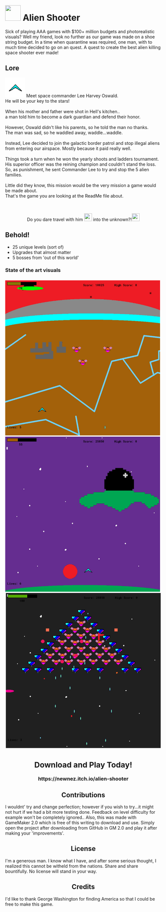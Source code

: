 <h1> <span><img src="https://media.giphy.com/media/ygwYWMzryjq2ka87QY/giphy.gif" height=50 width=50 /></span> Alien Shooter </h1>

Sick of playing AAA games with $100+ million budgets and photorealistic visuals?
Well my friend, look no further as our game was made on a shoe string budget.
In a time when quarantine was required, one man, with to much time decided to go on an quest.
A quest to create the best alien killing space shooter ever made!

<h2> Lore </h2>
<img src="./lhoShip.png" />
Meet space commander Lee Harvey Oswald.<br> 
He will be your key to the stars! <br><br>
When his mother and father were shot in Hell's kitchen..<br>
a man told him to become a dark guardian and defend their honor.<br><br>
However, Oswald didn't like his parents, so he told the man no thanks.<br>
The man was sad, so he waddled away, waddle...waddle.<br><br>
Instead, Lee decided to join the galactic border patrol and stop illegal aliens<br>
from entering our airspace. Mostly because it paid really well.<br><br>
Things took a turn when he won the yearly shoots and ladders tournament.<br>
His superior officer was the reining champion and couldn't stand the loss.<br>
So, as punishment, he sent Commander Lee to try and stop the 5 alien families.<br><br>
Little did they know, this mission would be the very mission a game would be made about.<br>
That's the game you are looking at the ReadMe file about.
<br><br><br>
<p align="center">Do you dare travel with him <span><img src="https://media.giphy.com/media/XneUfdFe2bdCzDqz6P/giphy.gif" height=25 width=25/></span> into the unknown?!<span><img src="https://media.giphy.com/media/XneUfdFe2bdCzDqz6P/giphy.gif" height=25 width=25/></span></p>

<h2> Behold! </h2>

  - 25 unique levels (sort of)
  - Upgrades that almost matter
  - 5 bosses from 'out of this world'
  

<h3> State of the art visuals <h3>

<img src="./WarOnMars.jpeg" height=500 width=500/>
<img src="./AlienShip.jpeg" height=500 width=500/>
<div align="center">
<img src="./AlienTriangle.jpeg" height=500 width=500 />
</div>

<div align="center">
  <h2> Download and Play Today! </h2>
  https://newnez.itch.io/alien-shooter 
</div>
  
<h2 align="center"> Contributions </h2>
I wouldnt' try and change perfection; however if you wish to try...it might not hurt if we had a bit more testing done.
Feedback on level difficulty for example won't be completely ignored..
Also, this was made with GameMaker 2.0 which is free of this writing to download and use.
Simply open the project after downloading from GitHub in GM 2.0 and play it after making your 'improvements'.
  
<h2 align="center">License</h3>
I'm a generous man. I know what I have, and after some serious thought, I realized this cannot be witheld from the nations.
Share and share bountifully. No license will stand in your way.

<h2 align="center">Credits</h3>
I'd like to thank George Washington for finding America so that I could be free to make this game.

